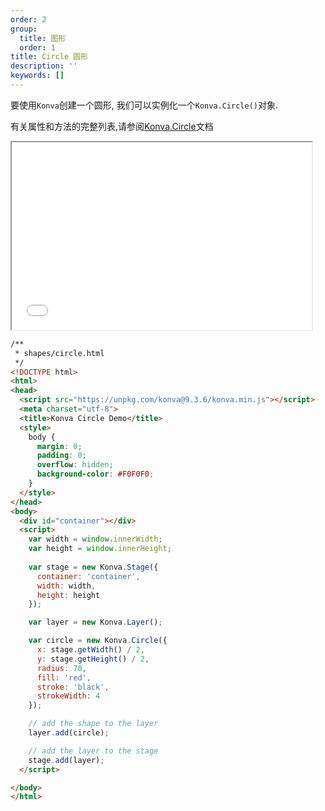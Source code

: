 ```yaml
---
order: 2
group:
  title: 图形
  order: 1
title: Circle 圆形
description: ''
keywords: []
---
```


要使用`Konva`创建一个圆形, 我们可以实例化一个`Konva.Circle()`对象.  

有关属性和方法的完整列表,请参阅[Konva.Circle](https://konvajs.github.io/api/Konva.Circle.html)文档

<iframe src="/downloads/code/shapes/Circle.html" style="width: 50vw;height:300px;"></iframe>

```html
/**
 * shapes/circle.html
 */
<!DOCTYPE html>
<html>
<head>
  <script src="https://unpkg.com/konva@9.3.6/konva.min.js"></script>
  <meta charset="utf-8">
  <title>Konva Circle Demo</title>
  <style>
    body {
      margin: 0;
      padding: 0;
      overflow: hidden;
      background-color: #F0F0F0;
    }
  </style>
</head>
<body>
  <div id="container"></div>
  <script>
    var width = window.innerWidth;
    var height = window.innerHeight;
    
    var stage = new Konva.Stage({
      container: 'container',
      width: width,
      height: height
    });

    var layer = new Konva.Layer();

    var circle = new Konva.Circle({
      x: stage.getWidth() / 2,
      y: stage.getHeight() / 2,
      radius: 70,
      fill: 'red',
      stroke: 'black',
      strokeWidth: 4
    });

    // add the shape to the layer
    layer.add(circle);

    // add the layer to the stage
    stage.add(layer);
  </script>

</body>
</html>
```